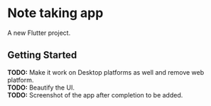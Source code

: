# Note taking app

A new Flutter project.

## Getting Started

**TODO:** Make it work on Desktop platforms as well and remove web platform.
<br/>
**TODO:** Beautify the UI.
<br/>
**TODO:** Screenshot of the app after completion to be added.
